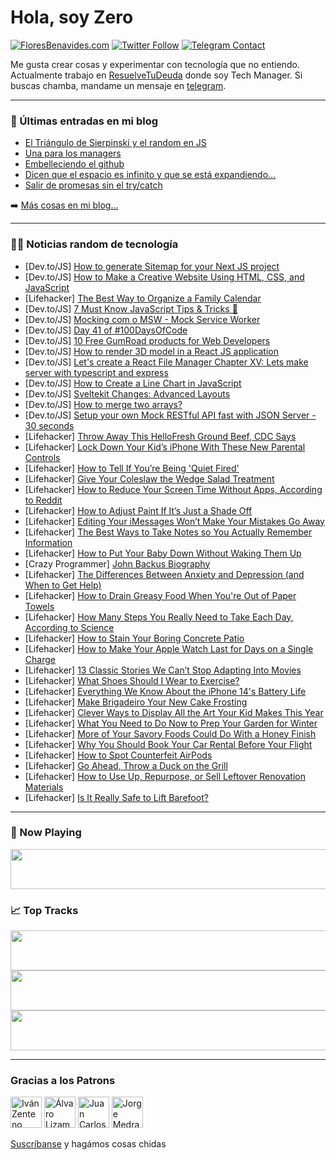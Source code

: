 # Hola, soy Zero

[![FloresBenavides.com](https://img.shields.io/website?down_message=oops&label=MiBlog&style=for-the-badge&up_message=online&url=https%3A%2F%2Ffloresbenavides.com)](https://floresbenavides.com) [![Twitter Follow](https://img.shields.io/twitter/follow/ZeroDragon?color=%231DA1F2&label=Follow&logo=twitter&logoColor=ffffff&style=for-the-badge)](https://twitter.com/zerodragon) [![Telegram Contact](https://img.shields.io/badge/escr%C3%ADbeme-ZeroDragon-%2326A5E4?style=for-the-badge&logo=telegram)](https://t.me/zerodragon)

Me gusta crear cosas y experimentar con tecnología que no entiendo.
Actualmente trabajo en [ResuelveTuDeuda](http://github.com/resuelve) donde soy Tech Manager.
Si buscas chamba, mandame un mensaje en [telegram](https://t.me/zerodragon).

---

### 📕 Últimas entradas en mi blog
<!-- BLOG-POST-LIST:START -->
- [El Triángulo de Sierpinski y el random en JS](https://floresbenavides.com/el-triangulo-de-sierpinski-y-el-random-en-js/)
- [Una para los managers](https://floresbenavides.com/una-para-los-managers/)
- [Embelleciendo el github](https://floresbenavides.com/embelleciendo-el-github/)
- [Dicen que el espacio es infinito y que se está expandiendo…](https://floresbenavides.com/dicen-que-el-espacio-es-infinito-y-que-se-esta-expandiendo/)
- [Salir de promesas sin el try/catch](https://floresbenavides.com/salir-de-promesas-sin-el-try-catch/)
<!-- BLOG-POST-LIST:END -->

➡️ [Más cosas en mi blog...](https://floresbenavides.com)

---

### 👨‍💻 Noticias random de tecnología
<!-- TECH-POSTS:START -->
- [Dev.to/JS] [How to generate Sitemap for your Next JS project](https://dev.to/pfedprog/how-to-generate-sitemap-for-your-next-js-project-cl5)
- [Dev.to/JS] [How to Make a Creative Website Using HTML, CSS, and JavaScript](https://dev.to/codewithsadee/how-to-make-a-creative-website-using-html-css-and-javascript-b4a)
- [Lifehacker] [The Best Way to Organize a Family Calendar](https://lifehacker.com/the-best-way-to-organize-a-family-calendar-1849534173)
- [Dev.to/JS] [7 Must Know JavaScript Tips &amp; Tricks 🎈](https://dev.to/dcodeyt/7-must-know-javascript-tips-tricks-2m8f)
- [Dev.to/JS] [Mocking com o MSW - Mock Service Worker](https://dev.to/deesouza/mocking-com-o-msw-mock-service-worker-16n3)
- [Dev.to/JS] [Day 41 of #100DaysOfCode](https://dev.to/ananfito/day-41-of-100daysofcode-50mj)
- [Dev.to/JS] [10 Free GumRoad products for Web Developers](https://dev.to/surajondev/10-free-gumroad-products-for-web-developers-1p6g)
- [Dev.to/JS] [How to render 3D model in a React JS application](https://dev.to/codebucks/how-to-render-3d-model-in-a-react-js-applications-2n4o)
- [Dev.to/JS] [Let&#39;s create a React File Manager Chapter XV: Lets make server with typescript and express](https://dev.to/hassanzohdy/lets-create-a-react-file-manager-chapter-xv-lets-make-server-with-typescript-and-express-4411)
- [Dev.to/JS] [How to Create a Line Chart in JavaScript](https://dev.to/andreykh1985/how-to-create-a-line-chart-in-javascript-176k)
- [Dev.to/JS] [Sveltekit Changes: Advanced Layouts](https://dev.to/theether0/sveltekit-changes-advanced-layouts-3id4)
- [Dev.to/JS] [How to merge two arrays?](https://dev.to/jolamemushaj/how-to-merge-two-arrays-3eb0)
- [Dev.to/JS] [Setup your own Mock RESTful API fast with JSON Server - 30 seconds](https://dev.to/hr21don/setup-your-own-mock-restful-api-fast-with-json-server-30-seconds-3pmj)
- [Lifehacker] [Throw Away This HelloFresh Ground Beef, CDC Says](https://lifehacker.com/throw-away-this-hellofresh-ground-beef-cdc-says-1849536302)
- [Lifehacker] [Lock Down Your Kid’s iPhone With These New Parental Controls](https://lifehacker.com/lock-down-your-kid-s-iphone-with-these-new-parental-con-1849534487)
- [Lifehacker] [How to Tell If You’re Being &#39;Quiet Fired&#39;](https://lifehacker.com/how-to-tell-if-you-re-being-quiet-fired-1849536863)
- [Lifehacker] [Give Your Coleslaw the Wedge Salad Treatment](https://lifehacker.com/give-your-coleslaw-the-wedge-salad-treatment-1849536527)
- [Lifehacker] [How to Reduce Your Screen Time Without Apps, According to Reddit](https://lifehacker.com/how-to-reduce-your-screen-time-without-apps-according-1849536443)
- [Lifehacker] [How to Adjust Paint If It’s Just a Shade Off](https://lifehacker.com/how-to-adjust-paint-if-it-s-just-a-shade-off-1849534891)
- [Lifehacker] [Editing Your iMessages Won’t Make Your Mistakes Go Away](https://lifehacker.com/you-can-finally-edit-and-undo-sent-messages-on-iphone-1849167883)
- [Lifehacker] [The Best Ways to Take Notes so You Actually Remember Information](https://lifehacker.com/the-best-ways-to-take-notes-so-you-actually-remember-in-1849535943)
- [Lifehacker] [How to Put Your Baby Down Without Waking Them Up](https://lifehacker.com/how-to-put-your-baby-down-without-waking-them-up-1849535970)
- [Crazy Programmer] [John Backus Biography](https://www.thecrazyprogrammer.com/2022/09/john-backus-biography.html)
- [Lifehacker] [The Differences Between Anxiety and Depression &lpar;and When to Get Help&rpar;](https://lifehacker.com/the-differences-between-anxiety-and-depression-and-whe-1849528175)
- [Lifehacker] [How to Drain Greasy Food When You&#39;re Out of Paper Towels](https://lifehacker.com/how-to-drain-greasy-food-when-youre-out-of-paper-towels-1849535418)
- [Lifehacker] [How Many Steps You Really Need to Take Each Day, According to Science](https://lifehacker.com/how-many-steps-you-really-need-to-take-each-day-accord-1849535168)
- [Lifehacker] [How to Stain Your Boring Concrete Patio](https://lifehacker.com/how-to-stain-your-boring-concrete-patio-1849532297)
- [Lifehacker] [How to Make Your Apple Watch Last for Days on a Single Charge](https://lifehacker.com/how-to-make-your-apple-watch-last-for-days-on-a-single-1849533531)
- [Lifehacker] [13 Classic Stories We Can’t Stop Adapting Into Movies](https://lifehacker.com/13-classic-stories-we-can-t-stop-adapting-into-movies-1849524899)
- [Lifehacker] [What Shoes Should I Wear to Exercise?](https://lifehacker.com/what-shoes-should-i-wear-to-exercise-1849534543)
- [Lifehacker] [Everything We Know About the iPhone 14&#39;s Battery Life](https://lifehacker.com/everything-we-know-about-the-iphone-14s-battery-life-1849532742)
- [Lifehacker] [Make Brigadeiro Your New Cake Frosting](https://lifehacker.com/make-brigadeiro-your-new-cake-frosting-1849532365)
- [Lifehacker] [Clever Ways to Display All the Art Your Kid Makes This Year](https://lifehacker.com/clever-ways-to-display-all-the-art-your-kid-makes-this-1849530453)
- [Lifehacker] [What You Need to Do Now to Prep Your Garden for Winter](https://lifehacker.com/what-you-need-to-do-now-to-prep-your-garden-for-winter-1849530291)
- [Lifehacker] [More of Your Savory Foods Could Do With a Honey Finish](https://lifehacker.com/more-of-your-savory-foods-could-do-with-a-honey-finish-1849532197)
- [Lifehacker] [Why You Should Book Your Car Rental Before Your Flight](https://lifehacker.com/why-you-should-book-your-car-rental-before-your-flight-1849529569)
- [Lifehacker] [How to Spot Counterfeit AirPods](https://lifehacker.com/how-to-spot-counterfeit-airpods-1849530662)
- [Lifehacker] [Go Ahead, Throw a Duck on the Grill](https://lifehacker.com/go-ahead-throw-a-duck-on-the-grill-1849527371)
- [Lifehacker] [How to Use Up, Repurpose, or Sell Leftover Renovation Materials](https://lifehacker.com/how-to-use-up-repurpose-or-sell-leftover-renovation-m-1849530271)
- [Lifehacker] [Is It Really Safe to Lift Barefoot?](https://lifehacker.com/is-it-really-safe-to-lift-barefoot-1849530787)<!-- TECH-POSTS:END -->

---

### 🎵 Now Playing
<a href="https://spotify-now-playing-dun.vercel.app/now-playing?open"><img src="https://spotify-now-playing-dun.vercel.app/now-playing" width="540" height="64"></a>

### 📈 Top Tracks
<a href="https://spotify-now-playing-dun.vercel.app/top-tracks?i=1&open"><img src="https://spotify-now-playing-dun.vercel.app/top-tracks?i=1" width="540" height="64"></a>
<a href="https://spotify-now-playing-dun.vercel.app/top-tracks?i=2&open"><img src="https://spotify-now-playing-dun.vercel.app/top-tracks?i=2" width="540" height="64"></a>
<a href="https://spotify-now-playing-dun.vercel.app/top-tracks?i=3&open"><img src="https://spotify-now-playing-dun.vercel.app/top-tracks?i=3" width="540" height="64"></a>

---

### Gracias a los Patrons
[<img src="https://avatars.githubusercontent.com/u/243380?v=4" alt="Iván Zenteno" width="50px">](https://github.com/k001) [<img src="https://avatars.githubusercontent.com/u/19955639?v=4" alt="Álvaro Lizama" width="50px">](https://github.com/alvarolizama) [<img src="https://avatars.githubusercontent.com/u/2718753?v=4" alt="Juan Carlos Ruiz" width="50px">](https://github.com/JuanCrg90) [<img src="https://avatars.githubusercontent.com/u/37025?v=4" alt="Jorge Medrano" width="50px">](https://github.com/h1pp1e) 

[Suscríbanse](https://www.patreon.com/zerodragon) y hagámos cosas chidas
